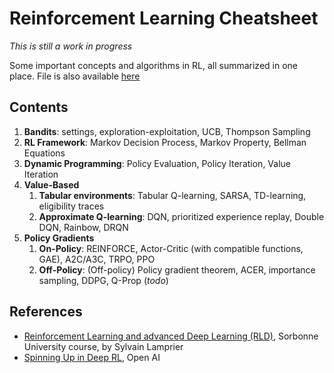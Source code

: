 # Reinforcement Learning Cheatsheet
_This is still a work in progress_

Some important concepts and algorithms in RL, all summarized in one place. File is also available [here](https://alexandrethm.github.io/assets/pdf/rl-cheatsheet.pdf)

## Contents
1. **Bandits**: settings, exploration-exploitation, UCB, Thompson Sampling
1. **RL Framework**: Markov Decision Process, Markov Property, Bellman Equations
1. **Dynamic Programming**: Policy Evaluation, Policy Iteration, Value Iteration
1. **Value-Based**
   1. **Tabular environments**: Tabular Q-learning, SARSA, TD-learning, eligibility traces
   1. **Approximate Q-learning**: DQN, prioritized experience replay, Double DQN, Rainbow, DRQN
1. **Policy Gradients**
   1. **On-Policy**: REINFORCE, Actor-Critic (with compatible functions, GAE), A2C/A3C, TRPO, PPO
   1. **Off-Policy**: (Off-policy) Policy gradient theorem, ACER, importance sampling, DDPG, Q-Prop (_todo_)

## References
- [Reinforcement Learning and advanced Deep Learning (RLD)](https://dac.lip6.fr/master/rladl/), Sorbonne University course, by Sylvain Lamprier
- [Spinning Up in Deep RL](https://spinningup.openai.com/en/latest/index.html), Open AI

